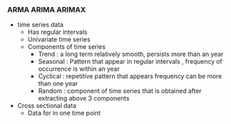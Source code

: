 ### ARMA ARIMA ARIMAX

* time series data
    * Has regular intervals
    * Univariate time series
    * Components of time series
        * Trend : a long term relatively smooth, persists more than an year
        * Seasonal : Pattern that appear in regular intervals , frequency of occurrence is within an year 
        * Cyclical : repetitive pattern that appears frequency can be more than one year
        * Random : component of time series that is obtained after extracting above 3 components
* Cross sectional data
    * Data for in one time point
